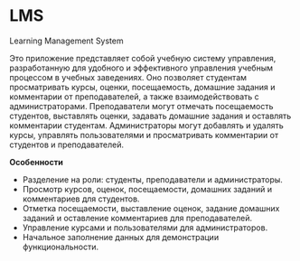 # LMS
Learning Management System

Это приложение представляет собой учебную систему управления, разработанную для удобного и эффективного управления учебным процессом в учебных заведениях. Оно позволяет студентам просматривать курсы, оценки, посещаемость, домашние задания и комментарии от преподавателей, а также взаимодействовать с администраторами. Преподаватели могут отмечать посещаемость студентов, выставлять оценки, задавать домашние задания и оставлять комментарии студентам. Администраторы могут добавлять и удалять курсы, управлять пользователями и просматривать комментарии от студентов и преподавателей.

**Особенности**

- Разделение на роли: студенты, преподаватели и администраторы.
- Просмотр курсов, оценок, посещаемости, домашних заданий и комментариев для студентов.
- Отметка посещаемости, выставление оценок, задание домашних заданий и оставление комментариев для преподавателей.
- Управление курсами и пользователями для администраторов.
- Начальное заполнение данных для демонстрации функциональности.

